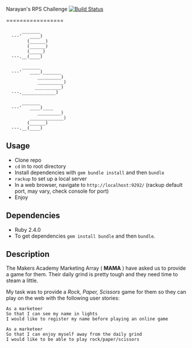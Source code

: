 Narayan's RPS Challenge [![Build Status](https://travis-ci.org/nryn/rps-challenge.svg?branch=master)](https://travis-ci.org/nryn/rps-challenge)

=================

```
      _______
  ---'   ____)
        (______)
        (______)
        (_____)
  ---.__(____)

      _______
  ---'   ____)_______
            _________)
            __________)
           __________)
  ---._____________)

      _______
  ---'   ____)____
            _________)
         _____________)
        (______)
  ---.__(____)

```

  Usage
  ---------

  * Clone repo
  * `cd` in to root directory
  * Install dependencies with `gem bundle install` and then `bundle`
  * `rackup` to set up a local server
  * In a web browser, navigate to `http://localhost:9292/` (rackup default port, may vary, check console for port)
  * Enjoy

  Dependencies
  --------------

  * Ruby 2.4.0
  * To get dependencies `gem install bundle` and then `bundle`.


  Description
  -------------

  The Makers Academy Marketing Array ( **MAMA** ) have asked us to provide a game for them. Their daily grind is pretty tough and they need time to steam a little.

  My task was to provide a _Rock, Paper, Scissors_ game for them so they can play on the web with the following user stories:

  ```
  As a marketeer
  So that I can see my name in lights
  I would like to register my name before playing an online game

  As a marketeer
  So that I can enjoy myself away from the daily grind
  I would like to be able to play rock/paper/scissors
  ```
